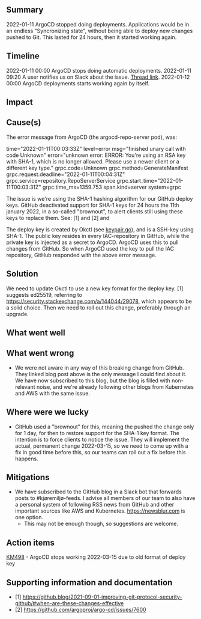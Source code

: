 ## Summary

2022-01-11 ArgoCD stopped doing deployments. Applications would be in an endless "Syncronizing state", without being able to
deploy new changes pushed to Git. This lasted for 24 hours, then it started working again.

## Timeline

2022-01-11 00:00 ArgoCD stops doing automatic deployments.
2022-01-11 09:20 A user notifies us on Slack about the issue. [Thread link](https://oslokommune.slack.com/archives/CV9EGL9UG/p1641889201058000).
2022-01-12 00:00 ArgoCD deployments starts working again by itself. 

## Impact

<!--
Describe the consequences this had for the organization.

Example:
- Approximately 30.000 users downloaded and experienced an error using the app.
- Users already logged in experienced some minor delay in the app
-->

## Cause(s)

The error message from ArgoCD (the argocd-repo-server pod), was:

time="2022-01-11T00:03:33Z" level=error msg="finished unary call with code Unknown" error="unknown error: ERROR: You're using an
RSA key with SHA-1, which is no longer allowed. Please use a newer client or a different key type." grpc.code=Unknown
grpc.method=GenerateManifest grpc.request.deadline="2022-01-11T00:04:31Z" grpc.service=repository.RepoServerService
grpc.start_time="2022-01-11T00:03:31Z" grpc.time_ms=1359.753 span.kind=server system=grpc

The issue is we're using the SHA-1 hashing algorithm for our GitHub deploy keys. GitHub deactivated support for SHA-1 keys
for 24 hours the 11th january 2022, in a so-called "brownout", to alert clients still using these keys to replace them.
See: [1] and [2] and 

The deploy key is created by Okctl (see
[keypair.go](https://github.com/oslokommune/okctl/blob/2173be74b104abd36b9b9b17b12b3f3d9f41fed2/pkg/keypair/keypair.go)), and is a
SSH-key using SHA-1. The public key resides in every IAC-repository in GitHub, while the private key is injected as a secret to ArgoCD. ArgoCD
uses this to pull changes from GitHub. So when ArgoCD used the key to pull the IAC repository, GitHub responded with the above error message.

## Solution

We need to update Okctl to use a new key format for the deploy key. [1] suggests
ed25519, referring to https://security.stackexchange.com/a/144044/29078, which appears to be a solid choice. Then we need to roll
out this change, preferably through an upgrade.

## What went well

<!--
Describe what went well trying to handle the event.

Example:
- Alerting mechanisms worked brilliantly when errors started comming in
- Deploying the database update was fast
-->

## What went wrong

* We were not aware in any way of this breaking change from GitHub. They linked blog post above is the only message I could find
about it. We have now subscribed to this blog, but the blog is filled with non-relevant noise, and we're already following
other blogs from Kubernetes and AWS with the same issue.

## Where were we lucky

* GitHub used a "brownout" for this, meaning the pushed the change only for 1 day, for then to restore support for the SHA-1 key
  format. The intention is to force clients to notice the issue. They will implement the actual, permanent change 2022-03-15, so
  we need to come up with a fix in good time before this, so our teams can roll out a fix before this happens. 

## Mitigations

<!--
Describe potential steps to prevent this event from happening again, be it technical, processes, etc.

Example:
- Request that proactive messages will be sendt in smaller batches, ideally during regular work hours, for load to be
    better distributed.
- Create tests that cover creation and authentication of users
-->

* We have subscribed to the GitHub blog in a Slack bot that forwards posts to #kjøremiljø-feeds. I advise all members of our team
to also have a personal system of following RSS news from GitHub and other important sources like AWS and Kubernetes.
https://newsblur.com is one option.
  * This may not be enough though, so suggestions are welcome.

## Action items

[KM498](https://trello.com/c/9GxBElfD/498-argocd-stops-working-2022-03-15-due-to-old-format-of-deploy-key) - ArgoCD stops working
2022-03-15 due to old format of deploy key

## Supporting information and documentation

* [1] https://github.blog/2021-09-01-improving-git-protocol-security-github/#when-are-these-changes-effective
* [2] https://github.com/argoproj/argo-cd/issues/7600